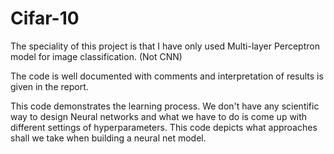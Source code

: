 # Cifar-10

The speciality of this project is that I have only used Multi-layer Perceptron model for image classification. (Not CNN)

The code is well documented with comments and interpretation of results is given in the report.

This code demonstrates the learning process. We don't have any scientific way to design Neural networks and what we have to do is come up with different settings of hyperparameters. This code depicts what approaches shall we take when building a neural net model.
